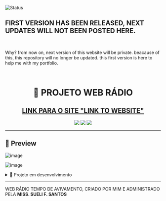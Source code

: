![Status](https://img.shields.io/badge/STATUS-FIRST%20VERSION%20RELEASED-RED?style=for-the-badge)
</br>
## FIRST VERSION HAS BEEN RELEASED, NEXT UPDATES WILL NOT BEEN POSTED HERE.
</br>
<p>Why? from now on, next version of this website will be private. beacause of this, this repository will no longer be updated. this first version is here to help me with my portfolio.<p>
</br>
<h1 align="center">🚀 PROJETO WEB RÁDIO </h1>
<a href="https://victorlima-legendary.github.io/TEMPO_DE_AVIVAMENTO_WEB_2/"><h2  align="center">LINK PARA O SITE "LINK TO WEBSITE"</h2></a>

<p align="center">
  <img src="https://img.shields.io/badge/HTML-5-orange?style=for-the-badge" />
  <img src="https://img.shields.io/badge/CSS-3-blue?style=for-the-badge" />
  <img src="https://img.shields.io/badge/JavaScript-ES6-yellow?style=for-the-badge" />
</p>

---

## 📸 Preview
![image](https://github.com/user-attachments/assets/2a665b6f-9d92-438e-87aa-ab53861e6cd5)

![image](https://github.com/user-attachments/assets/5f186d7c-92e3-42c8-8e97-b5c0c7e9ff99)


<details>

  <summary>🚧 Projeto em desenvolvimento</summary>
  <p>O site ainda está sendo desenvolvido. feedbacks são bem-vindos!</p>
  <a href="https://victorlima-legendary.github.io/TEMPO_DE_AVIVAMENTO_WEB_2/">LINK PARA O SITE "LINK TO WEBSITE"</a>
</details>


---

<p>WEB RÁDIO TEMPO DE AVIVAMENTO, CRIADO POR MIM E ADMINISTRADO PELA <b>MISS. SUELI F. SANTOS</b></p>

<!-- ## 📂 Estrutura do Projeto

```bash
📁 meu-projeto/
├── index.html
├── style.css
└── script.js -->

